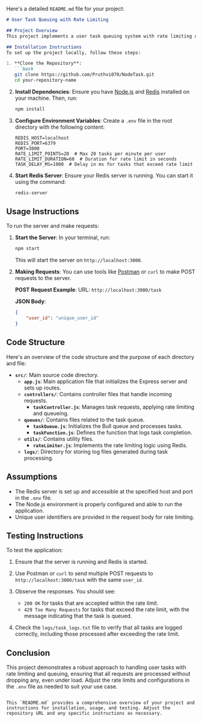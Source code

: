 Here's a detailed `README.md` file for your project:

```markdown
# User Task Queuing with Rate Limiting

## Project Overview
This project implements a user task queuing system with rate limiting using Node.js, Express, Redis, and Bull. It enables users to submit tasks while enforcing limits on the number of tasks each user can submit within a specified time frame. If a user exceeds the rate limit, their task is queued for later execution, ensuring that no requests are dropped.

## Installation Instructions
To set up the project locally, follow these steps:

1. **Clone the Repository**:
   ```bash
   git clone https://github.com/Pruthvi070/NodeTask.git
   cd your-repository-name
   ```

2. **Install Dependencies**:
   Ensure you have [Node.js](https://nodejs.org/) and [Redis](https://redis.io/) installed on your machine. Then, run:
   ```bash
   npm install
   ```

3. **Configure Environment Variables**:
   Create a `.env` file in the root directory with the following content:
   ```plaintext
   REDIS_HOST=localhost
   REDIS_PORT=6379
   PORT=3000
   RATE_LIMIT_POINTS=20  # Max 20 tasks per minute per user
   RATE_LIMIT_DURATION=60  # Duration for rate limit in seconds
   TASK_DELAY_MS=1000  # Delay in ms for tasks that exceed rate limit
   ```

4. **Start Redis Server**:
   Ensure your Redis server is running. You can start it using the command:
   ```bash
   redis-server
   ```

## Usage Instructions
To run the server and make requests:

1. **Start the Server**:
   In your terminal, run:
   ```bash
   npm start
   ```
   This will start the server on `http://localhost:3000`.

2. **Making Requests**:
   You can use tools like [Postman](https://www.postman.com/) or `curl` to make POST requests to the server.

   **POST Request Example**:
   URL: `http://localhost:3000/task`

   **JSON Body**:
   ```json
   {
       "user_id": "unique_user_id"
   }
   ```

## Code Structure
Here's an overview of the code structure and the purpose of each directory and file:

- **`src/`**: Main source code directory.
  - **`app.js`**: Main application file that initializes the Express server and sets up routes.
  - **`controllers/`**: Contains controller files that handle incoming requests.
    - **`taskController.js`**: Manages task requests, applying rate limiting and queueing.
  - **`queues/`**: Contains files related to the task queue.
    - **`taskQueue.js`**: Initializes the Bull queue and processes tasks.
    - **`taskFunction.js`**: Defines the function that logs task completion.
  - **`utils/`**: Contains utility files.
    - **`rateLimiter.js`**: Implements the rate limiting logic using Redis.
  - **`logs/`**: Directory for storing log files generated during task processing.

## Assumptions
- The Redis server is set up and accessible at the specified host and port in the `.env` file.
- The Node.js environment is properly configured and able to run the application.
- Unique user identifiers are provided in the request body for rate limiting.

## Testing Instructions
To test the application:

1. Ensure that the server is running and Redis is started.
2. Use Postman or `curl` to send multiple POST requests to `http://localhost:3000/task` with the same `user_id`.
3. Observe the responses. You should see:
   - `200 OK` for tasks that are accepted within the rate limit.
   - `429 Too Many Requests` for tasks that exceed the rate limit, with the message indicating that the task is queued.

4. Check the `logs/task_logs.txt` file to verify that all tasks are logged correctly, including those processed after exceeding the rate limit.

## Conclusion
This project demonstrates a robust approach to handling user tasks with rate limiting and queuing, ensuring that all requests are processed without dropping any, even under load. Adjust the rate limits and configurations in the `.env` file as needed to suit your use case.
```

This `README.md` provides a comprehensive overview of your project and instructions for installation, usage, and testing. Adjust the repository URL and any specific instructions as necessary.
